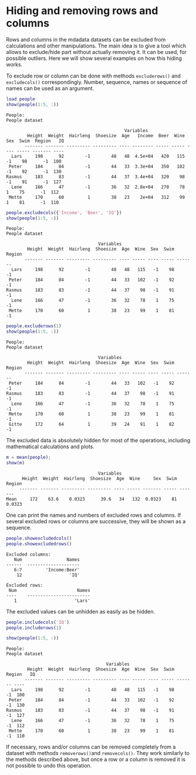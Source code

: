 # Hiding and removing rows and columns

Rows and columns in the mdadata datasets can be excluded from calculations and other manipulations. The main idea is to give a tool which allows to exclude/hide part without actually removing it. It can be used, for possible outliers. Here we will show several examples on how this hiding works.

To exclude row or column can be done with methods `excluderows()` and `excludecols()` correspondingly. Number, sequence, names or sequence of names can be used as an argument.

```matlab
load people
show(people(1:5, :))
```
```
People:
People dataset

                                             Variables
        Height  Weight  Hairleng  Shoesize  Age   Income  Beer  Wine  Sex  Swim  Region   IQ
       ------- ------- --------- --------- ---- -------- ----- ----- ---- ----- ------- ----
  Lars     198      92        -1        48   48  4.5e+04   420   115   -1    98      -1  100
 Peter     184      84        -1        44   33  3.3e+04   350   102   -1    92      -1  130
Rasmus     183      83        -1        44   37  3.4e+04   320    98   -1    91      -1  127
  Lene     166      47        -1        36   32  2.8e+04   270    78    1    75      -1  112
 Mette     170      60         1        38   23    2e+04   312    99    1    81      -1  110
```

```matlab
people.excludecols({'Income', 'Beer', 'IQ'})
show(people(1:5, :))
```
```
People:
People dataset

                                   Variables
        Height  Weight  Hairleng  Shoesize  Age  Wine  Sex  Swim  Region
       ------- ------- --------- --------- ---- ----- ---- ----- -------
  Lars     198      92        -1        48   48   115   -1    98      -1
 Peter     184      84        -1        44   33   102   -1    92      -1
Rasmus     183      83        -1        44   37    98   -1    91      -1
  Lene     166      47        -1        36   32    78    1    75      -1
 Mette     170      60         1        38   23    99    1    81      -1
```

```matlab
people.excluderows(1)
show(people(1:5, :))
```
```
People:
People dataset

                                   Variables
        Height  Weight  Hairleng  Shoesize  Age  Wine  Sex  Swim  Region
       ------- ------- --------- --------- ---- ----- ---- ----- -------
 Peter     184      84        -1        44   33   102   -1    92      -1
Rasmus     183      83        -1        44   37    98   -1    91      -1
  Lene     166      47        -1        36   32    78    1    75      -1
 Mette     170      60         1        38   23    99    1    81      -1
 Gitte     172      64         1        39   24    91    1    82      -1
```

The excluded data is absolutely hidden for most of the operations, including mathematical calculations and plots.

```matlab
m = mean(people);
show(m)
```
```
                                   Variables
      Height  Weight  Hairleng  Shoesize  Age  Wine     Sex  Swim  Region
     ------- ------- --------- --------- ---- ----- ------- ----- -------
Mean     172    63.6    0.0323      39.6   34   132  0.0323    81  0.0323
```

One can print the names and numbers of excluded rows and columns. If several excluded rows or columns are successive, they will be shown as a sequence.

```matlab
people.showexcludedcols()
people.showexcludedrows()
```
```
Excluded columns: 
   Num	               Names
------	--------------------
   6:7	       'Income:Beer'
    12	                'IQ'

Excluded rows: 
 Num	                   Names
----	------------------------
   1	                  'Lars'
```

The excluded values can be unhidden as easily as be hidden.

```matlab
people.includecols('IQ')
people.includerows(1)

show(people(1:5, :))
```
```
People:
People dataset

                                      Variables
        Height  Weight  Hairleng  Shoesize  Age  Wine  Sex  Swim  Region   IQ
       ------- ------- --------- --------- ---- ----- ---- ----- ------- ----
  Lars     198      92        -1        48   48   115   -1    98      -1  100
 Peter     184      84        -1        44   33   102   -1    92      -1  130
Rasmus     183      83        -1        44   37    98   -1    91      -1  127
  Lene     166      47        -1        36   32    78    1    75      -1  112
 Mette     170      60         1        38   23    99    1    81      -1  110
```

If necessary, rows and/or columns can be removed completely from a dataset with methods `removerows()`and `removecols()`. They work similarly to the methods described above, but once a row or a column is removed it is not possible to undo this operation.
